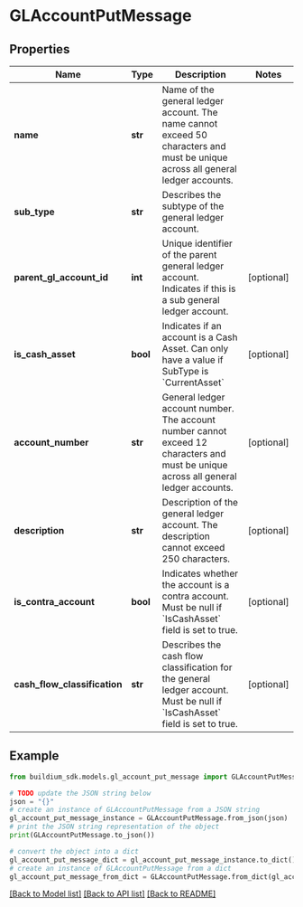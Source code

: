 # GLAccountPutMessage


## Properties

Name | Type | Description | Notes
------------ | ------------- | ------------- | -------------
**name** | **str** | Name of the general ledger account. The name cannot exceed 50 characters and must be unique across all general ledger accounts. | 
**sub_type** | **str** | Describes the subtype of the general ledger account. | 
**parent_gl_account_id** | **int** | Unique identifier of the parent general ledger account. Indicates if this is a sub general ledger account. | [optional] 
**is_cash_asset** | **bool** | Indicates if an account is a Cash Asset. Can only have a value if SubType is &#x60;CurrentAsset&#x60; | [optional] 
**account_number** | **str** | General ledger account number. The account number cannot exceed 12 characters and must be unique across all general ledger accounts. | [optional] 
**description** | **str** | Description of the general ledger account. The description cannot exceed 250 characters. | [optional] 
**is_contra_account** | **bool** | Indicates whether the account is a contra account. Must be null if &#x60;IsCashAsset&#x60; field is set to true. | [optional] 
**cash_flow_classification** | **str** | Describes the cash flow classification for the general ledger account. Must be null if &#x60;IsCashAsset&#x60; field is set to true. | [optional] 

## Example

```python
from buildium_sdk.models.gl_account_put_message import GLAccountPutMessage

# TODO update the JSON string below
json = "{}"
# create an instance of GLAccountPutMessage from a JSON string
gl_account_put_message_instance = GLAccountPutMessage.from_json(json)
# print the JSON string representation of the object
print(GLAccountPutMessage.to_json())

# convert the object into a dict
gl_account_put_message_dict = gl_account_put_message_instance.to_dict()
# create an instance of GLAccountPutMessage from a dict
gl_account_put_message_from_dict = GLAccountPutMessage.from_dict(gl_account_put_message_dict)
```
[[Back to Model list]](../README.md#documentation-for-models) [[Back to API list]](../README.md#documentation-for-api-endpoints) [[Back to README]](../README.md)


